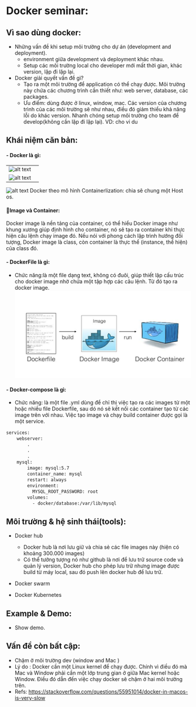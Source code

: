 # Docker seminar:

## Vì sao dùng docker:
- Những vấn đề khi setup môi trường cho dự án (development and deployment).
	- environment giữa development và deployment khác nhau.
	- Setup các môi trường local cho developer mới mất thời gian, khác version, lặp đi lặp lại.
- Docker giải quyết vấn đề gì?
	- Tạo ra một môi trường để application có thể chạy được. Môi trường này chứa các chương trình cần thiết như: web server, database, các packages. 
	- Ưu điểm: dùng được ở linux, window, mac. Các version của chương trình của các môi trường sẽ như nhau, điều đó giảm thiểu khả năng lỗi do khác version. Nhanh chóng setup môi trường cho team để develop(không cần lặp đi lặp lại). 
VD: cho vi du

## Khái niệm căn bản:
#### - Docker là gì:

|   |   |
|---|---|
|![alt text](https://www.docker.com/sites/default/files/d8/2018-11/docker-containerized-appliction-blue-border_2.png) |
|![alt text](https://www.docker.com/sites/default/files/d8/2018-11/container-vm-whatcontainer_2.png)|

![alt text](https://docs.docker.com/engine/images/engine-components-flow.png)
Docker theo mô hình Containerlization: chia sẽ chung một Host os. 

#### Image và Container:

Docker image là nền tảng của container, có thể hiểu Docker image như khung xương giúp định hình cho container, nó sẽ tạo ra container khi thực hiện câu lệnh chạy image đó. Nếu nói với phong cách lập trình hướng đối tượng, Docker image là class, còn container là thực thể (instance, thể hiện) của class đó.


#### - DockerFile là gì:
- Chức năng:là một file dạng text, không có đuôi, giúp thiết lập cấu trúc cho docker image nhờ chứa một tập hợp các câu lệnh. Từ đó tạo ra docker image.
![alt text](https://github.com/BrianLe1507/docker_docs/blob/master/docker_container.png?raw=true)


#### - Docker-compose là gì:
- Chức năng: là một file .yml dùng để chỉ thị việc tạo ra các images từ một hoặc nhiều file Dockerfile, sau dó nó sẽ kết nối các container tạo từ các image trên với nhau. Việc tạo image và chạy build container được gọi là một service.
```
services:
    webserver:
        .
        .
        .
    mysql:
        image: mysql:5.7 
        container_name: mysql
        restart: always
        environment:
          MYSQL_ROOT_PASSWORD: root
        volumes:
          - docker/database:/var/lib/mysql

```


## Môi trường & hệ sinh thái(tools):
- Docker hub
	- Docker hub là nơi lưu giữ và chia sẻ các file images này (hiện có khoảng 300.000 images)
	- Có thể tưởng tượng nó như github là nơi để lưu trữ source code và quản lý version, Docker hub cho phép lưu trữ nhưng image được build từ máy local, sau đó push lên docker hub để lưu trữ. 

- Docker swarm
- Docker Kubernetes

## Example & Demo:
- Show demo.

## Vấn đề còn bất cập:
- Chậm ở môi trường dev (window and Mac )
- Lý do : Docker cần một Linux kernel để chạy được. Chính vì điều đó mà Mac và Window phải cần một lớp trung gian ở giữa Mac kernel hoặc Window. Điều đó dẫn đến việc chạy docker sẽ chậm ở hai môi trường trên.
- Refs: https://stackoverflow.com/questions/55951014/docker-in-macos-is-very-slow
